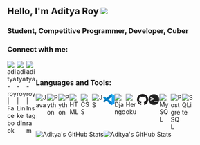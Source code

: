 ## Hello, I'm Aditya Roy <img src="https://raw.githubusercontent.com/MartinHeinz/MartinHeinz/master/wave.gif" width="30px">
### Student, Competitive Programmer, Developer, Cuber

### Connect with me:

<a href="https://www.facebook.com/2017ROYA02">
<img align="left" alt="aditya-roy | Facebook" width="22px" src="https://upload.wikimedia.org/wikipedia/commons/4/44/Facebook_Logo.png" />
</a>
<a href="https://www.linkedin.com/in/aditya-roy-b59ba386/">
<img align="left" alt="aditya-roy | LinkedIn" width="22px" src="https://cdn-icons-png.flaticon.com/512/174/174857.png" />
</a>
<a href="https://www.instagram.com/__._adi_.__/">
<img align="left" alt="aditya-roy | Instagram" width="22px" src="http://assets.stickpng.com/images/580b57fcd9996e24bc43c521.png" />
</a
<br/>
<br />

### Languages and Tools:
<img align="left" alt="Java" width="26px" src="https://cdn.freebiesupply.com/logos/thumbs/2x/java-4-logo.png" />
<img align="left" alt="Python" width="26px" src="https://upload.wikimedia.org/wikipedia/commons/thumb/c/c3/Python-logo-notext.svg/600px-Python-logo-notext.svg.png" />
<img align="left" alt="Python" width="26px" src="https://upload.wikimedia.org/wikipedia/commons/thumb/1/18/ISO_C%2B%2B_Logo.svg/306px-ISO_C%2B%2B_Logo.svg.png" />
<img align="left" alt="HTML" width="26px" src="https://iconape.com/wp-content/files/im/353223/svg/html5-without-wordmark-color.svg" />
<img align="left" alt="CSS" width="26px" src="https://upload.wikimedia.org/wikipedia/commons/thumb/d/d5/CSS3_logo_and_wordmark.svg/1200px-CSS3_logo_and_wordmark.svg.png" />
<img align="left" alt="JS" width="26px" src="https://cdn.freebiesupply.com/logos/large/2x/logo-javascript-logo-png-transparent.png" />
<img align="left" alt="Visual Studio Code" width="26px" src="https://raw.githubusercontent.com/github/explore/80688e429a7d4ef2fca1e82350fe8e3517d3494d/topics/visual-studio-code/visual-studio-code.png" />
<img align="left" alt="Django" width="26px" src="https://cdn.worldvectorlogo.com/logos/django-community.svg" />
<img align="left" alt="Heroku" width="26px" src="https://www.nicepng.com/png/full/223-2233246_heroku-logo-salesforce-heroku.png" />
<img align="left" alt="GitHub" width="26px" src="https://raw.githubusercontent.com/github/explore/78df643247d429f6cc873026c0622819ad797942/topics/github/github.png" />
<img align="left" alt="Terminal" width="26px" src="https://raw.githubusercontent.com/github/explore/80688e429a7d4ef2fca1e82350fe8e3517d3494d/topics/terminal/terminal.png" />
<img align="left" alt="MySQL" width="26px" src="https://brandslogos.com/wp-content/uploads/images/large/mysql-logo-1.png" />
<img align="left" alt="PostgreSQL" width="26px" src="https://w7.pngwing.com/pngs/559/367/png-transparent-postgresql-object-relational-database-oracle-database-freebsd-icon-text-logo-head.png" />
<img align="left" alt="SQLite" width="26px" src="https://upload.wikimedia.org/wikipedia/commons/thumb/9/97/Sqlite-square-icon.svg/1200px-Sqlite-square-icon.svg.png" />
<br>
<br>

</details>

<br>
<img align="left" alt="Aditya's GitHub Stats" src="https://github-readme-stats.vercel.app/api?username=codenamecypher&show_icons=true&theme=tokyonight" />

<img align="left" alt="Aditya's GitHub Stats" src="https://github-readme-stats.vercel.app/api/top-langs/?username=CodenameCypher&layout=compact&show_icons=true&hide_border=true" />
